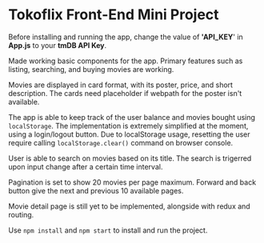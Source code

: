 # Tokoflix Front-End Mini Project

Before installing and running the app, change the value of **'API_KEY**' in **App.js** to your **tmDB API Key**.


Made working basic components for the app. Primary features such as listing, searching, and buying movies are working.

Movies are displayed in card format, with its poster, price, and short description. The cards need placeholder if webpath for the poster isn't available.

The app is able to keep track of the user balance and movies bought using `localStorage`. The implementation is extremely simplified at the moment, using a login/logout button. Due to localStorage usage, resetting the user require calling `localStorage.clear()` command on browser console.

User is able to search on movies based on its title. The search is trigerred upon input change after a certain time interval.

Pagination is set to show 20 movies per page maximum. Forward and back button give the next and previous 10 available pages.

Movie detail page is still yet to be implemented, alongside with redux and routing.

Use `npm install` and `npm start` to install and run the project.
